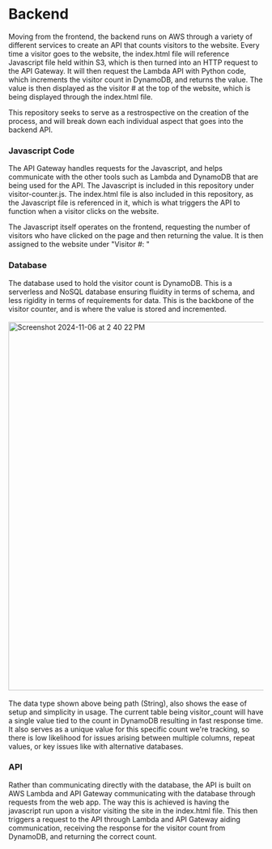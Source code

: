 # Backend

Moving from the frontend, the backend runs on AWS through a variety of different services to create an API that counts visitors to the website. Every time a visitor goes to the website, the index.html file will reference Javascript file held within S3, which is then turned into an HTTP request to the API Gateway. It will then request the Lambda API with Python code, which increments the visitor count in DynamoDB, and returns the value. The value is then displayed as the visitor # at the top of the website, which is being displayed through the index.html file.

This repository seeks to serve as a restrospective on the creation of the process, and will break down each individual aspect that goes into the backend API.

### Javascript Code

The API Gateway handles requests for the Javascript, and helps communicate with the other tools such as Lambda and DynamoDB that are being used for the API. The Javascript is included in this repository under visitor-counter.js. The index.html file is also included in this repository, as the Javascript file is referenced in it, which is what triggers the API to function when a visitor clicks on the website. 

The Javascript itself operates on the frontend, requesting the number of visitors who have clicked on the page and then returning the value. It is then assigned to the website under "Visitor #: "

### Database

The database used to hold the visitor count is DynamoDB. This is a serverless and NoSQL database ensuring fluidity in terms of schema, and less rigidity in terms of requirements for data. This is the backbone of the visitor counter, and is where the value is stored and incremented.
<br><br>
<img width="728" alt="Screenshot 2024-11-06 at 2 40 22 PM" src="https://github.com/user-attachments/assets/90d83c39-592f-4ab1-b064-f388e06efabe">
<br><br>
The data type shown above being path (String), also shows the ease of setup and simplicity in usage. The current table being visitor_count will have a single value tied to the count in DynamoDB resulting in fast response time. It also serves as a unique value for this specific count we're tracking, so there is low likelihood for issues arising between multiple columns, repeat values, or key issues like with alternative databases.

### API

Rather than communicating directly with the database, the API is built on AWS Lambda and API Gateway communicating with the database through requests from the web app. The way this is achieved is having the javascript run upon a visitor visiting the site in the index.html file. This then triggers a request to the API through Lambda and API Gateway aiding communication, receiving the response for the visitor count from DynamoDB, and returning the correct count.
